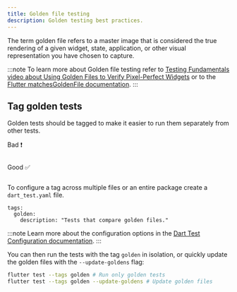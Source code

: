 ```yaml
---
title: Golden file testing
description: Golden testing best practices.
---
```


The term golden file refers to a master image that is considered the true rendering of a given widget, state, application, or other visual representation you have chosen to capture.

:::note
To learn more about Golden file testing refer to [Testing Fundamentals video about Using Golden Files to Verify Pixel-Perfect Widgets](https://www.youtube.com/watch?v=_G6GuxJF44Q&list=PLprI2satkVdFwpxo_bjFkCxXz5RluG8FY&index=22) or to the [Flutter matchesGoldenFile documentation](https://api.flutter.dev/flutter/flutter_test/matchesGoldenFile.html).
:::

## Tag golden tests

Golden tests should be tagged to make it easier to run them separately from other tests.

Bad ❗️

```dart

```

Good ✅

```dart

```

To configure a tag across multiple files or an entire package create a `dart_test.yaml` file.

```
tags:
  golden:
    description: "Tests that compare golden files."
```

:::note
Learn more about the configuration options in the [Dart Test Configuration documentation](https://github.com/dart-lang/test/blob/master/pkgs/test/doc/configuration.md).
:::

You can then run the tests with the tag `golden` in isolation, or quickly update
the golden files with the `--update-goldens` flag:

```bash
flutter test --tags golden # Run only golden tests
flutter test --tags golden --update-goldens # Update golden files
```

